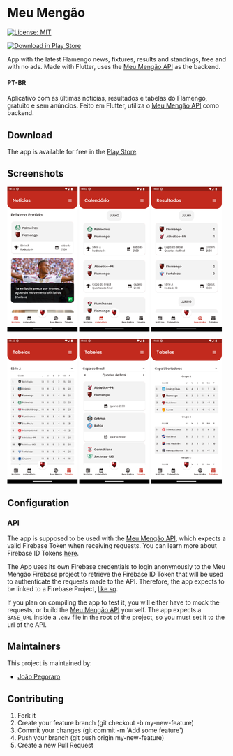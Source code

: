 # Meu Mengão
[![License: MIT](https://img.shields.io/badge/License-MIT-red.svg)](https://opensource.org/licenses/MIT)

[![Download in Play Store](https://img.shields.io/badge/Download%20in%20Play%20Store-f39f37?style=social&logo=googleplay)](https://play.google.com/store/apps/details?id=com.joaopegoraro.meu_mengao)

App with the latest Flamengo news, fixtures, results and standings, free and 
with no ads.
Made with Flutter, uses the 
[Meu Mengão API](https://github.com/joaopegoraro/meu-mengao-api) as the backend.

#### PT-BR
Aplicativo com as últimas notícias, resultados e tabelas do Flamengo, 
gratuito e sem anúncios.
Feito em Flutter, utiliza o 
[Meu Mengão API](https://github.com/joaopegoraro/meu-mengao-api) como backend.

## Download
The app is available for free in the 
[Play Store](https://play.google.com/store/apps/details?id=com.joaopegoraro.meu_mengao).

## Screenshots
<p float="left">
  <img src="./screenshots/Screenshot1.png?raw=true" width="32%" />
  <img src="./screenshots/Screenshot2.png?raw=true" width="32%" />
  <img src="./screenshots/Screenshot3.png?raw=true" width="32%" />
</p>
<p float="left">
  <img src="./screenshots/Screenshot4.png?raw=true" width="32%" />
  <img src="./screenshots/Screenshot5.png?raw=true" width="32%" />
  <img src="./screenshots/Screenshot6.png?raw=true" width="32%" />
</p>

## Configuration
### API

The app is supposed to be used with the 
[Meu Mengão API](https://github.com/joaopegoraro/meu-mengao-api), which 
expects a valid Firebase Token when receiving requests. You can learn 
more about Firebase ID Tokens 
[here](https://firebase.google.com/docs/auth/admin/verify-id-tokens#retrieve_id_tokens_on_clients).

The App uses its own Firebase credentials to login anonymously to the 
Meu Mengão Firebase project to retrieve the Firebase ID Token that will 
be used to authenticate the requests made to the API. Therefore, the app 
expects to be linked to a Firebase Project, 
[like so](https://firebase.google.com/docs/flutter/setup).

If you plan on compiling the app to test it, you will either have to mock 
the requests, or build the 
[Meu Mengão API](https://github.com/joaopegoraro/meu-mengao-api) yourself.
The app expects a `BASE_URL` inside a `.env` file in the root of the project, 
so you must set it to the url of the API.


## Maintainers
This project is maintained by:
* [João Pegoraro](http://github.com/hahmraro)

## Contributing

1. Fork it
2. Create your feature branch (git checkout -b my-new-feature)
3. Commit your changes (git commit -m 'Add some feature')
4. Push your branch (git push origin my-new-feature)
5. Create a new Pull Request
